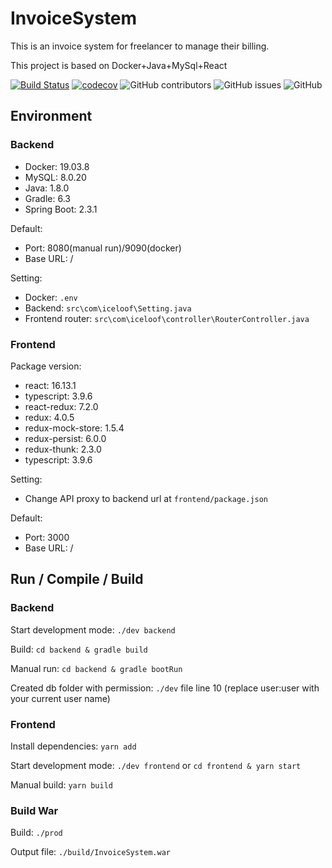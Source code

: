 # InvoiceSystem
This is an invoice system for freelancer to manage their billing.

This project is based on Docker+Java+MySql+React

[![Build Status](https://travis-ci.com/HurinHu/InvoiceSystem.svg)](https://travis-ci.com/HurinHu/InvoiceSystem)
[![codecov](https://codecov.io/gh/HurinHu/InvoiceSystem/graph/badge.svg)](https://codecov.io/gh/HurinHu/InvoiceSystem)
![GitHub contributors](https://img.shields.io/github/contributors/HurinHu/InvoiceSystem)
![GitHub issues](https://img.shields.io/github/issues-raw/HurinHu/InvoiceSystem)
![GitHub](https://img.shields.io/github/license/HurinHu/InvoiceSystem)

## Environment

### Backend

* Docker: 19.03.8
* MySQL: 8.0.20
* Java: 1.8.0
* Gradle: 6.3
* Spring Boot: 2.3.1

Default:
* Port: 8080(manual run)/9090(docker)
* Base URL: /

Setting:
* Docker: `.env`
* Backend: `src\com\iceloof\Setting.java`
* Frontend router: `src\com\iceloof\controller\RouterController.java`

### Frontend

Package version:
* react: 16.13.1
* typescript: 3.9.6
* react-redux: 7.2.0
* redux: 4.0.5
* redux-mock-store: 1.5.4
* redux-persist: 6.0.0
* redux-thunk: 2.3.0
* typescript: 3.9.6

Setting:
* Change API proxy to backend url at `frontend/package.json`

Default:
* Port: 3000
* Base URL: /

## Run / Compile / Build

### Backend

Start development mode: `./dev backend`

Build: `cd backend & gradle build`

Manual run: `cd backend & gradle bootRun`

Created db folder with permission: `./dev` file line 10 (replace user:user with your current user name)

### Frontend

Install dependencies:  `yarn add`

Start development mode: `./dev frontend` or `cd frontend & yarn start`

Manual build: `yarn build`

### Build War

Build: `./prod`

Output file: `./build/InvoiceSystem.war`